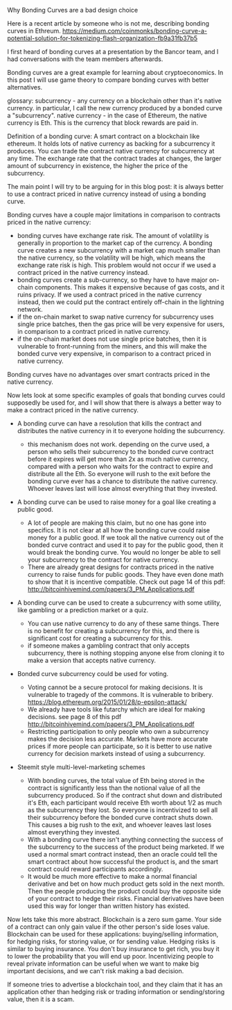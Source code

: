 Why Bonding Curves are a bad design choice


Here is a recent article by someone who is not me, describing bonding curves in Ethreum.
https://medium.com/coinmonks/bonding-curve-a-potential-solution-for-tokenizing-flash-organization-fb9a31fb37b5

I first heard of bonding curves at a presentation by the Bancor team, and I had conversations with the team members afterwards.

Bonding curves are a great example for learning about cryptoeconomics. In this post I will use game theory to compare bonding curves with better alternatives.



glossary:
subcurrency - any currency on a blockchain other than it's native currency. in particular, I call the new currency produced by a bonded curve a "subcurrency".
native currency - in the case of Ethereum, the native currency is Eth. This is the currency that block rewards are paid in.


Definition of a bonding curve:
A smart contract on a blockchain like ethereum. It holds lots of native currency as backing for a subcurrency it produces. You can trade the contract native currency for subcurrency at any time. The exchange rate that the contract trades at changes, the larger amount of subcurrency in existence, the higher the price of the subcurrency.


The main point I will try to be arguing for in this blog post: it is always better to use a contract priced in native currency instead of using a bonding curve.

Bonding curves have a couple major limitations in comparison to contracts priced in the native currency:
* bonding curves have exchange rate risk. The amount of volatility is generally in proportion to the market cap of the currency. A bonding curve creates a new subcurrency with a market cap much smaller than the native currency, so the volatility will be high, which means the exchange rate risk is high. This problem would not occur if we used a contract priced in the native currency instead.
* bonding curves create a sub-currency, so they have to have major on-chain components. This makes it expensive because of gas costs, and it ruins privacy. If we used a contract priced in the native currency instead, then we could put the contract entirely off-chain in the lightning network.
* if the on-chain market to swap native currency for subcurrency uses single price batches, then the gas price will be very expensive for users, in comparison to a contract priced in native currency.
* if the on-chain market does not use single price batches, then it is vulnerable to front-running from the miners, and this will make the bonded curve very expensive, in comparison to a contract priced in native currency.

Bonding curves have no advantages over smart contracts priced in the native currency. 


Now lets look at some specific examples of goals that bonding curves could supposedly be used for, and I will show that there is always a better way to make a contract priced in the native currency.
* A bonding curve can have a resolution that kills the contract and distributes the native currency in it to everyone holding the subcurrency.
  - this mechanism does not work. depending on the curve used, a person who sells their subcurrency to the bonded curve contract before it expires will get more than 2x as much native currency, compared with a person who waits for the contract to expire and distribute all the Eth. So everyone will rush to the exit before the bonding curve ever has a chance to distribute the native currency. Whoever leaves last will lose almost everything that they invested. 

* A bonding curve can be used to raise money for a goal like creating a public good.
  - A lot of people are making this claim, but no one has gone into specifics. It is not clear at all how the bonding curve could raise money for a public good. If we took all the native currency out of the bonded curve contract and used it to pay for the public good, then it would break the bonding curve. You would no longer be able to sell your subcurrency to the contract for native currency.
  - There are already great designs for contracts priced in the native currency to raise funds for public goods. They have even done math to show that it is incentive compatible. Check out page 14 of this pdf: http://bitcoinhivemind.com/papers/3_PM_Applications.pdf

* A bonding curve can be used to create a subcurrency with some utility, like gambling or a prediction market or a quiz.
  - You can use native currency to do any of these same things. There is no benefit for creating a subcurrency for this, and there is significant cost for creating a subcurrency for this.
  - if someone makes a gambling contract that only accepts subcurrency, there is nothing stopping anyone else from cloning it to make a version that accepts native currency.

* Bonded curve subcurrency could be used for voting.
  - Voting cannot be a secure protocol for making decisions. It is vulnerable to tragedy of the commons. It is vulnerable to bribery. https://blog.ethereum.org/2015/01/28/p-epsilon-attack/
  - We already have tools like futarchy which are ideal for making decisions. see page 8 of this pdf http://bitcoinhivemind.com/papers/3_PM_Applications.pdf
  - Restricting participation to only people who own a subcurrency makes the decision less accurate. Markets have more accurate prices if more people can participate, so it is better to use native currency for decision markets instead of using a subcurrency.

* Steemit style multi-level-marketing schemes
  - With bonding curves, the total value of Eth being stored in the contract is significantly less than the notional value of all the subcurrency produced. So if the contract shut down and distributed it's Eth, each participant would receive Eth worth about 1/2 as much as the subcurrency they lost. So everyone is incentivized to sell all their subcurrency before the bonded curve contract shuts down. This causes a big rush to the exit, and whoever leaves last loses almost everything they invested.
  - With a bonding curve there isn't anything connecting the success of the subcurrency to the success of the product being marketed. If we used a normal smart contract instead, then an oracle could tell the smart contract about how successful the product is, and the smart contract could reward participants accordingly.
  - It would be much more effective to make a normal financial derivative and bet on how much product gets sold in the next month. Then the people producing the product could buy the opposite side of your contract to hedge their risks. Financial derivatives have been used this way for longer than written history has existed. 




Now lets take this more abstract.
Blockchain is a zero sum game. Your side of a contract can only gain value if the other person's side loses value.
Blockchain can be used for these applications: buying/selling information, for hedging risks, for storing value, or for sending value.
Hedging risks is similar to buying insurance. You don't buy insurance to get rich, you buy it to lower the probability that you will end up poor.
Incentivizing people to reveal private information can be useful when we want to make big important decisions, and we can't risk making a bad decision.

If someone tries to advertise a blockchain tool, and they claim that it has an application other than hedging risk or trading information or sending/storing value, then it is a scam.

